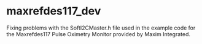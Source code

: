 # maxrefdes117_dev
Fixing problems with the SoftI2CMaster.h file used in the example code for the Maxrefdes117 Pulse Oximetry Monitor provided by Maxim Integrated.
